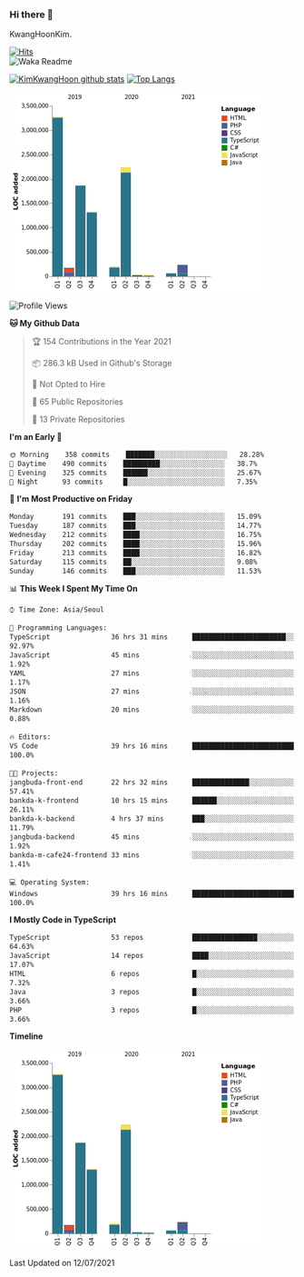 ### Hi there 👋

KwangHoonKim.

[![Hits](https://hits.seeyoufarm.com/api/count/incr/badge.svg?url=https%3A%2F%2Fgithub.com%2Frhkdgns95)](https://hits.seeyoufarm.com)  
![Waka Readme](https://github.com/rhkdgns95/rhkdgns95/workflows/Waka%20Readme/badge.svg)

[![KimKwangHoon github stats](https://github-readme-stats.vercel.app/api?username=rhkdgns95&show_icons=true)](https://github.com/rhkdgns95/github-readme-stats)   [![Top Langs](https://github-readme-stats.vercel.app/api/top-langs/?username=rhkdgns95&layout=compact)](https://github.com/rhkdgns95/github-readme-stats)   


![Chart not found](https://raw.githubusercontent.com/rhkdgns95/rhkdgns95/master/charts/bar_graph.png) 



<!--START_SECTION:waka-->
![Profile Views](http://img.shields.io/badge/Profile%20Views-0-blue)

**🐱 My Github Data** 

> 🏆 154 Contributions in the Year 2021
 > 
> 📦 286.3 kB Used in Github's Storage 
 > 
> 🚫 Not Opted to Hire
 > 
> 📜 65 Public Repositories 
 > 
> 🔑 13 Private Repositories  
 > 
**I'm an Early 🐤** 

```text
🌞 Morning    358 commits    ███████░░░░░░░░░░░░░░░░░░   28.28% 
🌆 Daytime    490 commits    █████████░░░░░░░░░░░░░░░░   38.7% 
🌃 Evening    325 commits    ██████░░░░░░░░░░░░░░░░░░░   25.67% 
🌙 Night      93 commits     █░░░░░░░░░░░░░░░░░░░░░░░░   7.35%

```
📅 **I'm Most Productive on Friday** 

```text
Monday       191 commits    ███░░░░░░░░░░░░░░░░░░░░░░   15.09% 
Tuesday      187 commits    ███░░░░░░░░░░░░░░░░░░░░░░   14.77% 
Wednesday    212 commits    ████░░░░░░░░░░░░░░░░░░░░░   16.75% 
Thursday     202 commits    ████░░░░░░░░░░░░░░░░░░░░░   15.96% 
Friday       213 commits    ████░░░░░░░░░░░░░░░░░░░░░   16.82% 
Saturday     115 commits    ██░░░░░░░░░░░░░░░░░░░░░░░   9.08% 
Sunday       146 commits    ███░░░░░░░░░░░░░░░░░░░░░░   11.53%

```


📊 **This Week I Spent My Time On** 

```text
⌚︎ Time Zone: Asia/Seoul

💬 Programming Languages: 
TypeScript               36 hrs 31 mins      ███████████████████████░░   92.97% 
JavaScript               45 mins             ░░░░░░░░░░░░░░░░░░░░░░░░░   1.92% 
YAML                     27 mins             ░░░░░░░░░░░░░░░░░░░░░░░░░   1.17% 
JSON                     27 mins             ░░░░░░░░░░░░░░░░░░░░░░░░░   1.16% 
Markdown                 20 mins             ░░░░░░░░░░░░░░░░░░░░░░░░░   0.88%

🔥 Editors: 
VS Code                  39 hrs 16 mins      █████████████████████████   100.0%

🐱‍💻 Projects: 
jangbuda-front-end       22 hrs 32 mins      ██████████████░░░░░░░░░░░   57.41% 
bankda-k-frontend        10 hrs 15 mins      ██████░░░░░░░░░░░░░░░░░░░   26.11% 
bankda-k-backend         4 hrs 37 mins       ███░░░░░░░░░░░░░░░░░░░░░░   11.79% 
jangbuda-backend         45 mins             ░░░░░░░░░░░░░░░░░░░░░░░░░   1.92% 
bankda-m-cafe24-frontend 33 mins             ░░░░░░░░░░░░░░░░░░░░░░░░░   1.41%

💻 Operating System: 
Windows                  39 hrs 16 mins      █████████████████████████   100.0%

```

**I Mostly Code in TypeScript** 

```text
TypeScript               53 repos            ████████████████░░░░░░░░░   64.63% 
JavaScript               14 repos            ████░░░░░░░░░░░░░░░░░░░░░   17.07% 
HTML                     6 repos             █░░░░░░░░░░░░░░░░░░░░░░░░   7.32% 
Java                     3 repos             █░░░░░░░░░░░░░░░░░░░░░░░░   3.66% 
PHP                      3 repos             █░░░░░░░░░░░░░░░░░░░░░░░░   3.66%

```


**Timeline**

![Chart not found](https://raw.githubusercontent.com/rhkdgns95/rhkdgns95/master/charts/bar_graph.png) 


 Last Updated on 12/07/2021
<!--END_SECTION:waka-->
